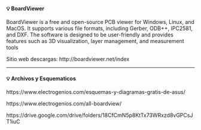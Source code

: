 #### 💡 BoardViewer

<p class="fragment" data-fragment-index="1" style="text-align: left;">
  BoardViewer is a free and open-source PCB viewer for Windows, Linux, and MacOS. It supports various file formats, including Gerber, ODB++, IPC2581, and DXF. The software is designed to be user-friendly and provides features such as 3D visualization, layer management, and measurement tools
</p>

<p class="fragment" data-fragment-index="2" style="text-align: left;">
  Sitio web descargas: http://boardviewer.net/index
</p>

---

#### 💡 Archivos y Esquematicos

<p class="fragment" data-fragment-index="1" style="text-align: left;">
    https://www.electrogenios.com/esquemas-y-diagramas-gratis-de-asus/
</p>

<p class="fragment" data-fragment-index="2" style="text-align: left;">
  https://www.electrogenios.com/all-boardview/
</p>

<p class="fragment" data-fragment-index="3" style="text-align: left;">
  https://drive.google.com/drive/folders/18CfCmN5p8KtTx73WRxzd8vGPCsJT1iuC
</p>